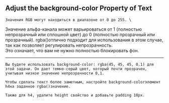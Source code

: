 ## Adjust the background-color Property of Text ##


    Значения RGB могут находиться в диапазоне от 0 до 255. \
Значение альфа-канала может варьироваться от 1 (полностью непрозрачный или сплошной цвет) до 0 (полностью прозрачный или прозрачный). rgba()отлично подходит для использования в этом случае, так как позволяет регулировать непрозрачность. \
    Это означает, что вам не нужно полностью блокировать фон.


<HR>

    Вы будете использовать background-color: rgba(45, 45, 45, 0.1) для этой задачи. Он дает темно-серый цвет, который почти прозрачен, учитывая низкое значение непрозрачности 0,1.

    Чтобы сделать текст более заметным, настройте background-colorэлемент h4на заданное rgba()значение.

    Также для h4, удалите height свойство и добавьте padding 10px.


